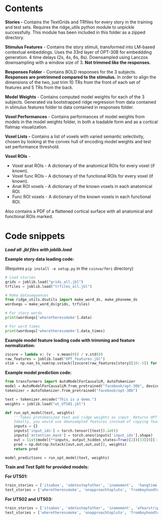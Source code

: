 # Contents



**Stories -** Contains the TextGrids and TRfiles for every story in the training and test sets. Requires the ridge_utils python module to unpickle successfully. This module has been included in this folder as a zipped directory. 



**Stimulus Features** - Contains the story stimuli, transformed into LM-based contextual embeddings. Uses the 33rd layer of OPT-30B for embeddding generation. 4 time delays (2s, 4s, 6s, 8s). Downsampled using Lanczos downsampling with a window size of 3. **Not trimmed like the responses.**



**Responses Folder** - Contains BOLD responses for the 3 subjects. **Responses are pretrimmed compared to the stimulus.** In order to align the dimensions of the two, just trim 10 TRs from the front of each set of features and 5 TRs from the back. 



**Model Weights** - Contains computed model weights for each of the 3 subjects. Generated via bootstrapped ridge regression from data contained in stimulus features folder to data contained in responses folder.



**Voxel Performances** - Contains performances of model weights from models in the model weights folder, in both a loadable form and as a cortical flatmap visualization.



**Voxel Lists -** Contains a list of voxels with varied semantic selectivity, chosen by looking at the convex hull of encoding model weights and test set performance threshold.



**Voxel ROIs** - 

- Voxel anat ROIs - A dictionary of the anatomical ROIs for every voxel (if known).
- Voxel func ROIs - A dictionary of the functional ROIs for every voxel (if known).
- Anat ROI voxels - A dictionary of the known voxels in each anatomical ROI.
- Func ROI voxels - A dictionary of the known voxels in each functional ROI.

Also contains a PDF of a flattened cortical surface with all anatomical and functional ROIs marked.


# Code snippets

***Load all .jbl files with joblib.load***



**Example story data loading code:**

(Requires `pip install -e setup.py` in the `csinva/fmri` directory)

```python
# Load stories
grids = joblib.load("grids_all.jbl")
trfiles = joblib.load("trfiles_all.jbl")

# Make datasequences
from ridge_utils.dsutils import make_word_ds, make_phoneme_ds
wordseqs = make_word_ds(grids, trfiles)

# For story words
print(wordseqs['wheretheressmoke'].data)

# For word times 
print(wordseqs['wheretheressmoke'].data_times)
```



**Example model feature loading code with trimming and feature normalization:**

```python
zscore = lambda v: (v - v.mean(0)) / v.std(0)
raw_features = joblib.load("OPT_features.jbl")
stim = np.nan_to_num(np.vstack([zscore(raw_features[story][10:-5]) for story in stories]))
```


**Example model prediction code:**

```python
from transformers import AutoModelForCausalLM, AutoTokenizer
model = AutoModelForCausalLM.from_pretrained("facebook/opt-30b", device_map='auto')
tokenizer = AutoTokenizer.from_pretrained("facebook/opt-30b")

text = tokenizer.encode("This is a demo.")
weights = joblib.load("wt_UTS01.jbl")

def run_opt_model(text, weights)
    '''Takes pretokenized text and ridge weights as input. Returns OPT ridge model predictions.
    Ideally, you would use downsampled features instead of copying features across time delays.'''
    inputs = {}
    inputs['input_ids'] = torch.tensor([text]).int()
    inputs['attention_mask'] = torch.ones(inputs['input_ids'].shape)
    out = list(model(**inputs, output_hidden_states=True)[2])[33][0][-1].cpu().detach().numpy()
    pred = np.dot(np.hstack([out,out,out,out]), weights)
    return pred

model_predictions = run_opt_model(text, weights)
```



**Train and Test Split for provided models:**

**For UTS01:**

```python
train_stories = ['itsabox', 'odetostepfather', 'inamoment',  'hangtime', 'ifthishaircouldtalk', 'goingthelibertyway', 'golfclubbing', 'thetriangleshirtwaistconnection', 'igrewupinthewestborobaptistchurch', 'tetris', 'becomingindian', 'canplanetearthfeedtenbillionpeoplepart1', 'thetiniestbouquet', 'swimmingwithastronauts', 'lifereimagined', 'forgettingfear', 'stumblinginthedark', 'backsideofthestorm', 'food', 'theclosetthatateeverything', 'notontheusualtour', 'exorcism', 'adventuresinsayingyes', 'thefreedomridersandme', 'cocoonoflove', 'waitingtogo', 'thepostmanalwayscalls', 'googlingstrangersandkentuckybluegrass', 'mayorofthefreaks', 'learninghumanityfromdogs', 'shoppinginchina', 'souls', 'cautioneating', 'comingofageondeathrow', 'breakingupintheageofgoogle', 'gpsformylostidentity', 'eyespy', 'treasureisland', 'thesurprisingthingilearnedsailingsoloaroundtheworld', 'theadvancedbeginner', 'goldiethegoldfish', 'life', 'thumbsup', 'seedpotatoesofleningrad', 'theshower', 'adollshouse', 'canplanetearthfeedtenbillionpeoplepart2', 'sloth', 'howtodraw', 'quietfire', 'metsmagic', 'penpal', 'thecurse', 'canadageeseandddp', 'thatthingonmyarm', 'buck', 'wildwomenanddancingqueens', 'againstthewind', 'indianapolis', 'alternateithicatom', 'bluehope', 'kiksuya', 'afatherscover', 'haveyoumethimyet', 'firetestforlove', 'catfishingstrangerstofindmyself', 'christmas1940', 'tildeath', 'lifeanddeathontheoregontrail', 'vixenandtheussr', 'undertheinfluence', 'beneaththemushroomcloud', 'jugglingandjesus', 'superheroesjustforeachother', 'sweetaspie', 'naked', 'singlewomanseekingmanwich', 'avatar', 'whenmothersbullyback', 'myfathershands', 'reachingoutbetweenthebars', 'theinterview', 'stagefright', 'legacy', 'canplanetearthfeedtenbillionpeoplepart3', 'listo', 'gangstersandcookies', 'birthofanation', 'mybackseatviewofagreatromance', 'lawsthatchokecreativity', 'threemonths', 'whyimustspeakoutaboutclimatechange', 'leavingbaghdad']
test_stories = ['wheretheressmoke', 'onapproachtopluto', 'fromboyhoodtofatherhood']
```



**For UTS02 and UTS03:**

```python
train_stories = ['itsabox', 'odetostepfather', 'inamoment', 'afearstrippedbare', 'findingmyownrescuer', 'hangtime', 'ifthishaircouldtalk', 'goingthelibertyway', 'golfclubbing', 'thetriangleshirtwaistconnection', 'igrewupinthewestborobaptistchurch', 'tetris', 'becomingindian', 'canplanetearthfeedtenbillionpeoplepart1', 'thetiniestbouquet', 'swimmingwithastronauts', 'lifereimagined', 'forgettingfear', 'stumblinginthedark', 'backsideofthestorm', 'food', 'theclosetthatateeverything', 'escapingfromadirediagnosis', 'notontheusualtour', 'exorcism', 'adventuresinsayingyes', 'thefreedomridersandme', 'cocoonoflove', 'waitingtogo', 'thepostmanalwayscalls', 'googlingstrangersandkentuckybluegrass', 'mayorofthefreaks', 'learninghumanityfromdogs', 'shoppinginchina', 'souls', 'cautioneating', 'comingofageondeathrow', 'breakingupintheageofgoogle', 'gpsformylostidentity', 'marryamanwholoveshismother', 'eyespy', 'treasureisland', 'thesurprisingthingilearnedsailingsoloaroundtheworld', 'theadvancedbeginner', 'goldiethegoldfish', 'life', 'thumbsup', 'seedpotatoesofleningrad', 'theshower', 'adollshouse', 'canplanetearthfeedtenbillionpeoplepart2', 'sloth', 'howtodraw', 'quietfire', 'metsmagic', 'penpal', 'thecurse', 'canadageeseandddp', 'thatthingonmyarm', 'buck', 'thesecrettomarriage', 'wildwomenanddancingqueens', 'againstthewind', 'indianapolis', 'alternateithicatom', 'bluehope', 'kiksuya', 'afatherscover', 'haveyoumethimyet', 'firetestforlove', 'catfishingstrangerstofindmyself', 'christmas1940', 'tildeath', 'lifeanddeathontheoregontrail', 'vixenandtheussr', 'undertheinfluence', 'beneaththemushroomcloud', 'jugglingandjesus', 'superheroesjustforeachother', 'sweetaspie', 'naked', 'singlewomanseekingmanwich', 'avatar', 'whenmothersbullyback', 'myfathershands', 'reachingoutbetweenthebars', 'theinterview', 'stagefright', 'legacy', 'canplanetearthfeedtenbillionpeoplepart3', 'listo', 'gangstersandcookies', 'birthofanation', 'mybackseatviewofagreatromance', 'lawsthatchokecreativity', 'threemonths', 'whyimustspeakoutaboutclimatechange', 'leavingbaghdad']
test_stories = ['wheretheressmoke', 'onapproachtopluto', 'fromboyhoodtofatherhood']
```